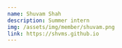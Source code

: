 ```yaml
---
name: Shuvam Shah
description: Summer intern
img: /assets/img/member/shuvam.png
link: https://shvms.github.io
---
```

